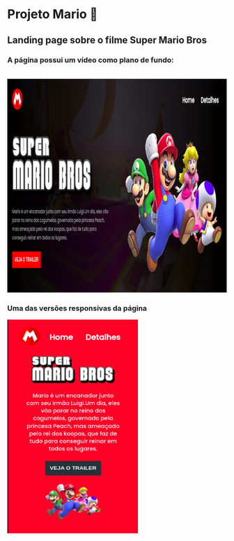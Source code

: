 # Projeto Mario :mushroom:
## Landing page sobre o filme Super Mario Bros


### A página possui um vídeo como plano de fundo:
<br>
<img src="Projeto-Mario/src/imagens/LandingPage-Mario.png" width="1200" height="490"/>

### Uma das versões responsivas da página


<img src="Projeto-Mario/src/imagens/LandingPage2.png" width="300" height="490"/>
